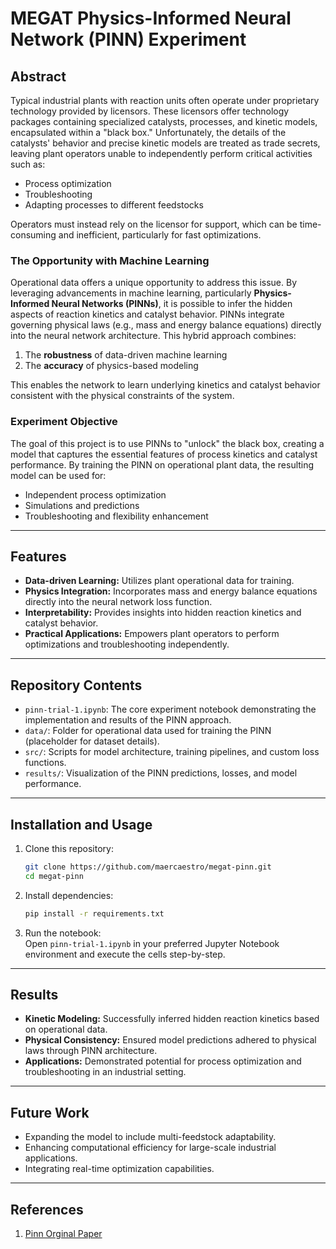 
# MEGAT Physics-Informed Neural Network (PINN) Experiment


## Abstract

Typical industrial plants with reaction units often operate under proprietary technology provided by licensors. These licensors offer technology packages containing specialized catalysts, processes, and kinetic models, encapsulated within a "black box." Unfortunately, the details of the catalysts' behavior and precise kinetic models are treated as trade secrets, leaving plant operators unable to independently perform critical activities such as:

- Process optimization
- Troubleshooting
- Adapting processes to different feedstocks  

Operators must instead rely on the licensor for support, which can be time-consuming and inefficient, particularly for fast optimizations.  

### The Opportunity with Machine Learning  

Operational data offers a unique opportunity to address this issue. By leveraging advancements in machine learning, particularly **Physics-Informed Neural Networks (PINNs)**, it is possible to infer the hidden aspects of reaction kinetics and catalyst behavior. PINNs integrate governing physical laws (e.g., mass and energy balance equations) directly into the neural network architecture. This hybrid approach combines:

1. The **robustness** of data-driven machine learning  
2. The **accuracy** of physics-based modeling  

This enables the network to learn underlying kinetics and catalyst behavior consistent with the physical constraints of the system.

### Experiment Objective  

The goal of this project is to use PINNs to "unlock" the black box, creating a model that captures the essential features of process kinetics and catalyst performance. By training the PINN on operational plant data, the resulting model can be used for:

- Independent process optimization  
- Simulations and predictions  
- Troubleshooting and flexibility enhancement  

---

## Features

- **Data-driven Learning:** Utilizes plant operational data for training.  
- **Physics Integration:** Incorporates mass and energy balance equations directly into the neural network loss function.  
- **Interpretability:** Provides insights into hidden reaction kinetics and catalyst behavior.  
- **Practical Applications:** Empowers plant operators to perform optimizations and troubleshooting independently.  

---

## Repository Contents

- `pinn-trial-1.ipynb`: The core experiment notebook demonstrating the implementation and results of the PINN approach.  
- `data/`: Folder for operational data used for training the PINN (placeholder for dataset details).  
- `src/`: Scripts for model architecture, training pipelines, and custom loss functions.  
- `results/`: Visualization of the PINN predictions, losses, and model performance.  

---

## Installation and Usage

1. Clone this repository:  
   ```bash
   git clone https://github.com/maercaestro/megat-pinn.git
   cd megat-pinn
   ```

2. Install dependencies:  
   ```bash
   pip install -r requirements.txt
   ```

3. Run the notebook:  
   Open `pinn-trial-1.ipynb` in your preferred Jupyter Notebook environment and execute the cells step-by-step.

---

## Results

- **Kinetic Modeling:** Successfully inferred hidden reaction kinetics based on operational data.  
- **Physical Consistency:** Ensured model predictions adhered to physical laws through PINN architecture.  
- **Applications:** Demonstrated potential for process optimization and troubleshooting in an industrial setting.

---

## Future Work

- Expanding the model to include multi-feedstock adaptability.  
- Enhancing computational efficiency for large-scale industrial applications.  
- Integrating real-time optimization capabilities.

---

## References
1. [Pinn Orginal Paper](https://arxiv.org/abs/1711.10561)
